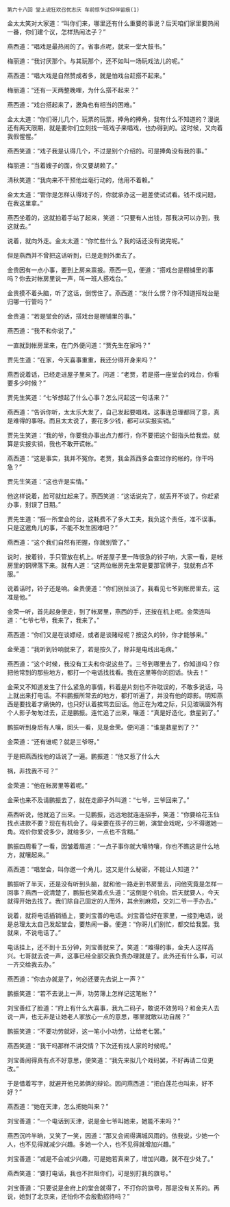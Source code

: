     第六十八回 堂上说狂欢召优志庆 车前惊乍过仰伴留痕(1) 

   金太太笑对大家道：“叫你们来，哪里还有什么重要的事说？后天咱们家里要热闹一番，你们建个议，怎样热闹法子？”

   燕西道：“唱戏是最热闹的了。省事点呢，就来一堂大鼓书。”

   梅丽道：“我讨厌那个。与其玩那个，还不如叫一场玩戏法儿的呢。”

   燕西道：“唱大戏是自然赞成者多，就是怕戏台赶搭不起来。”

   梅丽道：“还有一天两整晚哩，为什么搭不起来？”

   燕西道：“戏台搭起来了，邀角也有相当的困难。”

   金太太道：“你们哥儿几个，玩票的玩票，捧角的捧角，我有什么不知道的？漫说还有两天限期，就是要你们立刻找一班戏子来唱戏，也办得到的。这时候，又向着我假惺惺。”

   燕西笑道：“戏子我是认得几个，不过是别个介绍的。可是捧角没有我的事。”

   梅丽道：“当着嫂子的面，你又要胡赖了。”

   清秋笑道：“我向来不干预他丝毫行动的，他用不着赖。”

   金太太道：“管你是怎样认得戏子的，你就承办这一趟差使试试看。钱不成问题，在我这里拿。”

   燕西坐着的，这就拍着手站了起来，笑道：“只要有人出钱，那我决可以办到，我这就去。”

   说着，就向外走。金太太道：“你忙些什么？我的话还没有说完呢。”

   但是燕西并不曾把这话听到，已是走到外面去了。

   金贵因有一点小事，要到上房来禀报。燕西一见，便道：“搭戏台是棚铺里的事吗？你去对帐房里说一声，叫一班人搭戏台。”

   金贵摸不着头脑，听了这话，倒愣住了。燕西道：“发什么愣？你不知道搭戏台是归哪一行管吗？”

   金贵道：“若是堂会的话，搭戏台是棚铺里的事。”

   燕西道：“我不和你说了。”

   一直就到帐房里来，在门外便问道：“贾先生在家吗？”

   贾先生道：“在家，今天喜事重重，我还分得开身来吗？”

   燕西说着话，已经走进屋子里来了。问道：“老贾，若是搭一座堂会的戏台，你看要多少时候？”

   贾先生笑道：“七爷想起了什么心事？怎么问起这一句话来？”

   燕西道：“告诉你听，太太乐大发了，自己发起要唱戏。这事连总理都同了意，真是难得的事呀。而且太太说了，要花多少钱，都可以实报实销。”

   贾先生笑道：“我的爷，你要我办事出点力都行，你不要把这个甜指头给我尝。就算是实报实销，我也不敢开谎帐。”

   燕西道：“这是事实，我并不冤你。老贾，我金燕西多会查过你的帐的，你干吗急？”

   贾先生笑道：“这也许是实情。”

   他这样说着，脸可就红起来了。燕西笑道：“这话说完了，就丢开不谈了。你赶紧办事，别误了日期。”

   贾先生道：“搭一所堂会的台，这耗费不了多大工夫，我负这个责任，准不误事。只是这邀角儿的事，不能不发生困难吧？”

   燕西道：“这个我们自然有把握，你就别管了。”

   说时，按着铃，手只管放在机上。听差屋子里一阵很急的铃子响，大家一看，是帐房里的铜牌落下来。就有人道：“这两位帐房先生常是要那官牌子，我就有点不服。”

   说着话时，铃子还是响。金贵便道：“你们别扯淡了。我看见七爷到帐房里去，这准是他。”

   金荣一听，首先起身便走，到了帐房里，燕西的手，还按在机上呢。金荣连叫道：“七爷七爷，我来了，我来了。”

   燕西道：“你们又是在谈嫖经，或者是谈赌经呢？按这久的铃，你才能够来。”

   金荣道：“我听到铃响就来了，若是按久了，除非是电线出毛病。”

   燕西道：“这个时候，我没有工夫和你说这些了。三爷到哪里去了，你知道吗？你把他常到的那些地方，都打一个电话找找看。我在这里等你的回话。快去！”

   金荣又不知道发生了什么紧急的事情，料着是片刻也不许耽误的，不敢多说话，马上就出来打电话。不料鹏振所常去的地方，都打听遍了，并没有他的踪影。明知燕西是要找着才痛快的，也只好认着挨骂去回话。他正在为难之际，只见玻璃窗外有个人影子匆匆过去，正是鹏振。连忙追了出来，嚷道：“真是好造化，救星到了。”

   鹏振听到身后有人嚷，回头一看，见是金荣。便问道：“谁是救星到了？”

   金荣道：“还有谁呢？就是三爷呀。”

   于是把燕西找他的话说了一遍。鹏振道：“他又惹了什么大

   祸，非找我不可？”

   金荣道：“他在帐房里等着呢。”

   金荣也来不及请鹏振去了，就在走廊子外叫道：“七爷，三爷回来了。”

   燕西听说，他就追了出来。一见鹏振，远远地就连连招手，笑道：“你要给花玉仙找点进款不要？现在有机会了。母亲要在孩子的三朝，演堂会戏呢，少不得邀她一角。戏价你爱说多少，就给多少，一点也不含糊。”

   鹏振四周看了一看，因皱着眉道：“一点子事你就大嚷特嚷，你也不瞧这是什么地方，就嚷起来。”

   燕西道：“唱堂会，叫你邀一个角儿，这又是什么秘密，不能让人知道？”

   鹏振听了半天，还是没有听到头脑，就和他一路走到书房里去，问他究竟是怎样一回事？燕西一说清楚了，鹏振也笑着点头道：“这倒是个机会。后天就要人，今天就得开始去找了。我们除自己固定的人而外，其余别麻烦，交刘二爷一手办去。”

   说着，就将电话插销插上，要刘宝善的电话。刘宝善恰好在家里，一接到电话，说是总理太太自己发起堂会，要热闹一番。便道：“你哥儿们别忙，都交给我罢。我就来，不说电话了。”

   电话挂上，还不到十五分钟，刘宝善就来了。笑道：“难得的事，金夫人这样高兴。七哥就去说一声，这事已经全部交我负责办理就是了。此外还有什么事，可以一齐交给我去办。”

   燕西道：“你去办就是了，何必还要先去说上一声？”

   鹏振笑道：“若不去说上一声，功劳簿上怎样记这笔帐？”

   刘宝善红了脸道：“府上有什么大喜事，我九二码子，敢说不效劳吗？和金夫人去说一声，也无非是让她老人家放心一点的意思，哪里就敢以功自居？”

   鹏振笑道：“不要功劳就好，这一笔小小功劳，让给老七罢。”

   燕西笑道：“我干吗那样不讲交情？下次还有找人家的时候呢。”

   刘宝善闹得真有点不好意思，便笑道：“我先来拟几个戏码罢，不好再请二位更改。”

   于是借着写字，就避开他兄弟俩的辩论。因问燕西道：“把白莲花也叫来，好不好？”

   燕西道：“她在天津，怎么把她叫来？”

   刘宝善道：“一个电话到天津，说是金七爷叫她来，她能不来吗？”

   燕西沉吟半晌，又笑了一笑，因道：“那又会闹得满城风雨的。依我说，少她一个人，也不见得就减少兴趣。多她一个人，也不见得就增加兴趣。”

   刘宝善道：“减是不会减少兴趣，可是她若真来了，增加兴趣，就不在少处了。”

   燕西笑道：“要打电话，我也不拦阻你们，可是别打我的旗号。”

   刘宝善道：“只要说是金府上的堂会就得了，不打你的旗号，那是没有关系的。再说，她到了北京来，还怕你不会殷勤招待吗？”

